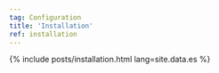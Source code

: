 ```yaml
---
tag: Configuration
title: 'Installation'
ref: installation
---
```


{% include posts/installation.html lang=site.data.es %}
